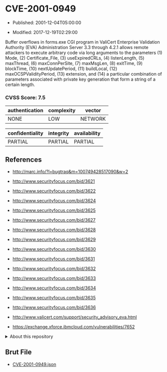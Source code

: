 # CVE-2001-0949

- Published: 2001-12-04T05:00:00

- Modified: 2017-12-19T02:29:00

Buffer overflows in forms.exe CGI program in ValiCert Enterprise Validation Authority (EVA) Administration Server 3.3 through 4.2.1 allows remote attackers to execute arbitrary code via long arguments to the parameters (1) Mode, (2) Certificate_File, (3) useExpiredCRLs, (4) listenLength, (5) maxThread, (6) maxConnPerSite, (7) maxMsgLen, (8) exitTime, (9) blockTime, (10) nextUpdatePeriod, (11) buildLocal, (12) maxOCSPValidityPeriod, (13) extension, and (14) a particular combination of parameters associated with private key generation that form a string of a certain length.

### CVSS Score: **7.5**

| authentication | complexity | vector |
| --- | --- | --- |
| NONE | LOW | NETWORK |

| confidentiality | integrity | availability |
| --- | --- | --- |
| PARTIAL | PARTIAL | PARTIAL |

## References

* http://marc.info/?l=bugtraq&m=100749428517090&w=2

* http://www.securityfocus.com/bid/3621

* http://www.securityfocus.com/bid/3622

* http://www.securityfocus.com/bid/3624

* http://www.securityfocus.com/bid/3625

* http://www.securityfocus.com/bid/3627

* http://www.securityfocus.com/bid/3628

* http://www.securityfocus.com/bid/3629

* http://www.securityfocus.com/bid/3630

* http://www.securityfocus.com/bid/3631

* http://www.securityfocus.com/bid/3632

* http://www.securityfocus.com/bid/3633

* http://www.securityfocus.com/bid/3634

* http://www.securityfocus.com/bid/3635

* http://www.securityfocus.com/bid/3636

* http://www.valicert.com/support/security_advisory_eva.html

* https://exchange.xforce.ibmcloud.com/vulnerabilities/7652

<details>
<summary>About this repository</summary> 

  This repository is part of the project [Live Hack CVE](https://github.com/Live-Hack-CVE). Main website can be found [www.live-hack.org](https://www.live-hack.org) 
  
  Made by [Sn0wAlice](https://github.com/Sn0wAlice) for the people that care about security and need to have a feed of the latest CVEs. Hope you enjoy it, don't forget to star the repo and follow me on [Twitter](https://twitter.com/Sn0wAlice) and [Github](https://github.com/Sn0wAlice). And that is my [personnal website](https://www.alice-snow.me/)

  - [Home Page](https://github.com/Live-Hack-CVE)
  - [Framework](https://github.com/Live-Hack-CVE/cve-framework)
  - [CVE database](https://github.com/Live-Hack-CVE/full_database)
  - [Changelog](https://github.com/Live-Hack-CVE/Changelog)
</details>

## Brut File

* [CVE-2001-0949.json](https://raw.githubusercontent.com/Live-Hack-CVE/full_database/main/cves/2001/CVE-2001-0949.json)

